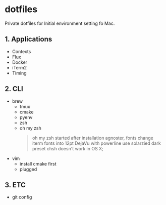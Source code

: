 # dotfiles
Private dotfiles for Initial environment setting fo Mac.

## 1. Applications
* Contexts
* Flux
* Docker
* iTerm2
* Timing

## 2. CLI
* brew
    * tmux
    * cmake
    * pyenv
    * zsh
    * oh my zsh
        >oh my zsh started after installation
        agnoster, fonts
        change iterm fonts into 12pt DejaVu with powerline
        use solarzied dark preset
        chsh doesn't work in OS X;
* vim
    * install cmake first
    * plugged

## 3. ETC
* git config
